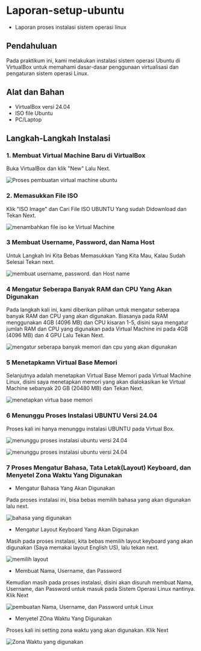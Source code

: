 # Laporan-setup-ubuntu
- Laporan proses instalasi sistem operasi linux

## Pendahuluan
Pada praktikum ini, kami melakukan instalasi sistem operasi Ubuntu di VirtualBox untuk memahami dasar-dasar penggunaan virtualisasi dan pengaturan sistem operasi Linux.

## Alat dan Bahan
- VirtualBox versi 24.04
- ISO file Ubuntu
- PC/Laptop

## Langkah-Langkah Instalasi
### 1. Membuat Virtual Machine Baru di VirtualBox
Buka VirtualBox dan klik "New" Lalu Next.

![Proses pembuatan virtual machine ubuntu](Screenshot%20Tugas%20linux/Screenshot%202024-08-29%20190742.png)

### 2. Memasukkan File ISO
Klik "ISO Image" dan Cari File ISO UBUNTU Yang sudah Didownload dan Tekan Next.

![menambahkan file iso ke Virtual Machine](Screenshot%20Tugas%20linux/Screenshot%202024-08-29%20190820%20-%20Copy%20-%20Copy.png)

### 3 Membuat Username, Password, dan Nama Host
Untuk Langkah Ini Kita Bebas Memasukkan Yang Kita Mau, Kalau Sudah Selesai Tekan next.

![membuat username, password. dan Host name](Screenshot%20Tugas%20linux/Screenshot%202024-08-29%20191013%20-%20Copy.png)

### 4 Mengatur Seberapa Banyak RAM dan CPU Yang Akan Digunakan
Pada langkah kali ini, kami diberikan pilihan untuk mengatur seberapa banyak RAM dan CPU yang akan digunakan. Biasanya pada RAM menggunakan 4GB (4096 MB) dan CPU kisaran 1-5, disini saya mengatur jumlah RAM dan CPU yang digunakan pada Virtual Machine ini pada 4GB (4096 MB) dan 4 GPU Lalu Tekan Next.

![mengatur seberapa banyak memori dan cpu yang akan digunakan](Screenshot%20Tugas%20linux/Screenshot%202024-08-29%20191230%20-%20Copy.png)

### 5 Menetapkamn Virtual Base Memori
Selanjutnya adalah menetapkan Virtual Base Memori pada Virtual Machine Linux, disini saya menetapkan memori yang akan dialokasikan ke Virtual Machine sebanyak 20 GB 
(20480 MB) dan Tekan Next.

![menetapkan virtua base memori](Screenshot%20Tugas%20linux/Screenshot%202024-08-29%20191259.png)

### 6 Menunggu Proses Instalasi UBUNTU Versi 24.04
Proses kali ini hanya menunggu instalasi UBUNTU pada Virtual Box.

![menunggu proses instalasi ubuntu versi 24.04](Screenshot%20Tugas%20linux/Screenshot%202024-08-29%20191358.png)

![menunggu proses instalasi ubuntu versi 24.04](Screenshot%20Tugas%20linux/Screenshot%202024-08-29%20191926.png)

### 7 Proses Mengatur Bahasa, Tata Letak(Layout) Keyboard, dan Menyetel Zona Waktu Yang Digunakan

- Mengatur Bahasa Yang Akan Digunakan

Pada proses instalasi ini, bisa bebas memilih bahasa yang akan digunakan lalu next.

![bahasa yang digunakan](Screenshot%20Tugas%20linux/Screenshot%202024-08-29%20191614.png)

- Mengatur Layout Keyboard Yang Akan Digunakan

Masih pada proses instalasi, kita bebas memilih layout keyboard yang akan digunakan (Saya memakai layout English US), lalu tekan next.

![memilih layout](Screenshot%20Tugas%20linux/Screenshot%202024-08-29%20191637.png)

- Membuat Nama, Username, dan Password

Kemudian masih pada proses instalasi, disini akan disuruh membuat Nama, Username, dan Password untuk masuk pada Sistem Operasi Linux nantinya. Klik Next

![pembuatan Nama, Username, dan Password untuk Linux](Screenshot%20Tugas%20linux/Screenshot%202024-08-29%20191855.png)

- Menyetel ZOna Waktu Yang Digunakan

Proses kali ini setting zona waktu yang akan digunakan. Klik Next

![Zona Waktu yang digunakan](Screenshot%20Tugas%20linux/Screenshot%202024-08-29%20191907.png)
